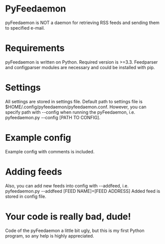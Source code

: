 PyFeedaemon
===================
pyFeedaemon is NOT a daemon for retrieving RSS feeds and sending them to specified e-mail.

Requirements
======================
pyFeedaemon is written on Python.
Required version is >=3.3. Feedparser and configparser modules are 
necessary and could be installed with pip. 

Settings
=============
All settings are stored in settings file. Default path to settings file 
is $HOME/.config/pyfeedaemon/pyfeedaemon.conf.
However, you can specify path with --config when running the pyFeedaemon, i.e. pyfeedaemon.py --config [PATH TO CONFIG].

Example config
================
Example config with comments is included.

Adding feeds
================
Also, you can add new feeds into config with --addfeed, i.e. pyfeedaemon.py --addfeed [FEED NAME]=[FEED ADDRESS]
Added feed is stored in config file.

Your code is really bad, dude!
=====================
Code of the pyFeedaemon a little bit ugly, but this is my first Python program, so any help is highly appreciated.
